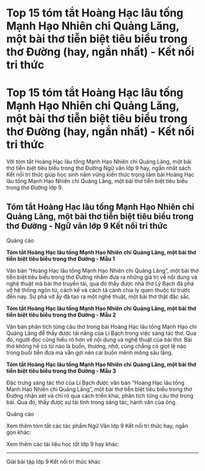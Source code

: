 # Top 15 tóm tắt Hoàng Hạc lâu tống Mạnh Hạo Nhiên chi Quảng Lăng, một bài thơ tiễn biệt tiêu biểu trong thơ Đường (hay, ngắn nhất) - Kết nối tri thức

# Top 15 tóm tắt Hoàng Hạc lâu tống Mạnh Hạo Nhiên chi Quảng Lăng, một bài thơ tiễn biệt tiêu biểu trong thơ Đường (hay, ngắn nhất) - Kết nối tri thức

Với tóm tắt Hoàng Hạc lâu tống Mạnh Hạo Nhiên chi Quảng Lăng, một bài thơ tiễn biệt tiêu biểu trong thơ Đường Ngữ văn lớp 9 hay, ngắn nhất sách Kết nối tri thức giúp học sinh nắm vững kiến thức trọng tâm bài Hoàng Hạc lâu tống Mạnh Hạo Nhiên chi Quảng Lăng, một bài thơ tiễn biệt tiêu biểu trong thơ Đường lớp 9.

## Tóm tắt Hoàng Hạc lâu tống Mạnh Hạo Nhiên chi Quảng Lăng, một bài thơ tiễn biệt tiêu biểu trong thơ Đường - Ngữ văn lớp 9 Kết nối tri thức

Quảng cáo

**Tóm tắt Hoàng Hạc lâu tống Mạnh Hạo Nhiên chi Quảng Lăng, một bài thơ tiễn biệt tiêu biểu trong thơ Đường - Mẫu 1**

Văn bản “Hoàng Hạc lâu tống Mạnh Hạo Nhiên chi Quảng Lăng”, một bài thơ tiễn biệt tiêu biểu trong thơ Đường nhằm đưa ra những giá trị về nội dung và nghệ thuật mà bài thơ truyền tải, qua đó thấy được nhà thơ Lý Bạch đã phá vỡ hệ thống ngôn từ, cách kể và cách tả cảnh chia ly quen thuộc từ trước đến nay. Sự phá vỡ ấy đã tạo ra một nghệ thuật, một bài thơ thật đặc sắc.

**Tóm tắt Hoàng Hạc lâu tống Mạnh Hạo Nhiên chi Quảng Lăng, một bài thơ tiễn biệt tiêu biểu trong thơ Đường - Mẫu 2**

Văn bản phân tích từng câu thơ trong bài Hoàng Hạc lâu tống Mạnh Hạo chi Quảng Lăng để thấy được tài năng của Lí Bạch trong việc sáng tác thơ. Qua đó, người đọc cũng hiểu rõ hơn về nội dung và nghệ thuật của bài thơ. Bài thơ không hề có từ nào là buồn, thương, nhớ, cũng chẳng có giọt lệ nào trong buổi tiễn đưa mà vẫn gợi nên cái buồn mênh mông sâu lắng.

**Tóm tắt Hoàng Hạc lâu tống Mạnh Hạo Nhiên chi Quảng Lăng, một bài thơ tiễn biệt tiêu biểu trong thơ Đường - Mẫu 3**

Đặc trưng sáng tác thơ của Lí Bạch được văn bản “Hoàng Hạc lâu tống Mạnh Hạo Nhiên chi Quảng Lăng”, một bài thơ tiễn biệt tiêu biểu trong thơ Đường nhận xét và chỉ rõ qua cách triển khai, phân tích từng câu thơ trong bài. Qua đó, thấy được sự tài tình trong sáng tác, hành văn của ông.

Quảng cáo

Xem thêm tóm tắt các tác phẩm Ngữ Văn lớp 9 Kết nối tri thức hay, ngắn gọn khác:

Xem thêm các tài liệu học tốt lớp 9 hay khác:

* * *

Giải bài tập lớp 9 Kết nối tri thức khác
